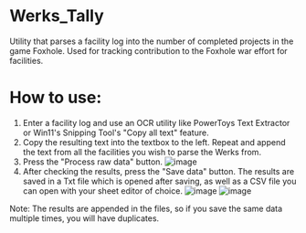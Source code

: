 # Werks_Tally
Utility that parses a facility log into the number of completed projects in the game Foxhole. Used for tracking contribution to the Foxhole war effort for facilities.

# How to use:
1. Enter a facility log and use an OCR utility like PowerToys Text Extractor or Win11's Snipping Tool's "Copy all text" feature.
2. Copy the resulting text into the textbox to the left. Repeat and append the text from all the facilities you wish to parse the Werks from.
3. Press the "Process raw data" button.
![image](https://github.com/user-attachments/assets/c3620af9-7624-4dfb-9c2b-1b6026142792)
4. After checking the results, press the "Save data" button. The results are saved in a Txt file which is opened after saving, as well as a CSV file you can open with your sheet editor of choice.
![image](https://github.com/user-attachments/assets/fd9a1b00-44b9-4e8c-b9a6-7fb07f4e20b5)
![image](https://github.com/user-attachments/assets/b64c4c1b-6c7c-497a-906b-701f3eedc574)

Note: The results are appended in the files, so if you save the same data multiple times, you will have duplicates.
